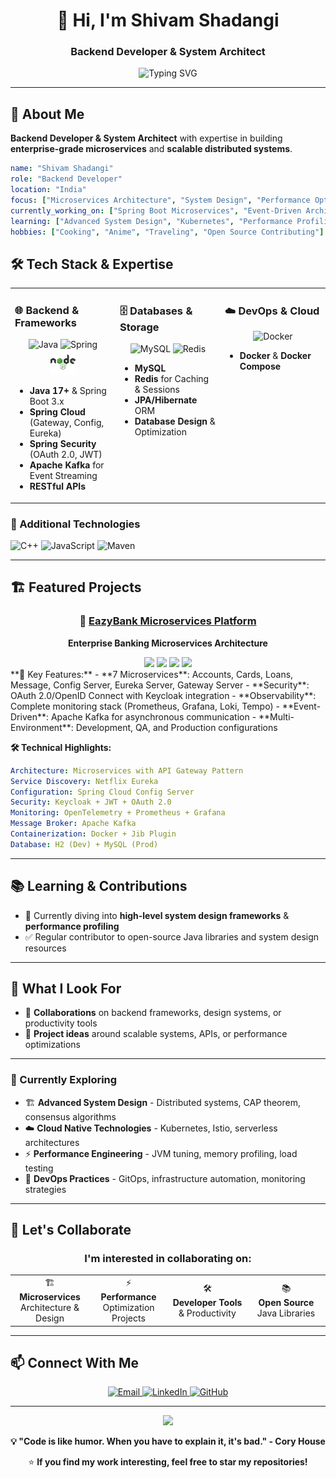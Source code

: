 <div align="center">

# 👋 Hi, I'm Shivam Shadangi
### Backend Developer & System Architect

<img src="https://readme-typing-svg.herokuapp.com?font=Fira+Code&size=24&pause=1000&color=667EEA&center=true&vCenter=true&width=600&lines=Building+Scalable+Microservices;Spring+Boot+%7C+Java+%7C+System+Design;Passionate+about+Clean+Architecture;Open+Source+Contributor" alt="Typing SVG" />


</div>

---

## 🚀 About Me

**Backend Developer & System Architect** with expertise in building **enterprise-grade microservices** and **scalable distributed systems**.

```yaml
name: "Shivam Shadangi"
role: "Backend Developer"
location: "India"
focus: ["Microservices Architecture", "System Design", "Performance Optimization"]
currently_working_on: ["Spring Boot Microservices", "Event-Driven Architecture", "Cloud-Native Applications"]
learning: ["Advanced System Design", "Kubernetes", "Performance Profiling"]
hobbies: ["Cooking", "Anime", "Traveling", "Open Source Contributing"]
```

## 🛠️ Tech Stack & Expertise

<table>
<tr>
<td valign="top" width="33%">

### 🌐 Backend & Frameworks
<div align="center">
<img src="https://cdn.jsdelivr.net/gh/devicons/devicon/icons/java/java-original.svg" alt="Java" width="40" height="40"/>
<img src="https://cdn.jsdelivr.net/gh/devicons/devicon/icons/spring/spring-original.svg" alt="Spring" width="40" height="40"/>
<img src="https://raw.githubusercontent.com/devicons/devicon/master/icons/nodejs/nodejs-original-wordmark.svg" alt="Node.js" width="40" height="40"/>
</div>

- **Java 17+** & Spring Boot 3.x
- **Spring Cloud** (Gateway, Config, Eureka)
- **Spring Security** (OAuth 2.0, JWT)
- **Apache Kafka** for Event Streaming
- **RESTful APIs**

</td>
<td valign="top" width="33%">

### 🗄️ Databases & Storage
<div align="center">
<img src="https://cdn.jsdelivr.net/gh/devicons/devicon/icons/mysql/mysql-original.svg" alt="MySQL" width="40" height="40"/>
<img src="https://cdn.jsdelivr.net/gh/devicons/devicon/icons/redis/redis-original.svg" alt="Redis" width="40" height="40"/>
</div>

- **MySQL**
- **Redis** for Caching & Sessions
- **JPA/Hibernate** ORM
- **Database Design** & Optimization

</td>
<td valign="top" width="33%">

### ☁️ DevOps & Cloud
<div align="center">
<img src="https://cdn.jsdelivr.net/gh/devicons/devicon/icons/docker/docker-original.svg" alt="Docker" width="40" height="40"/>
</div>

- **Docker** & **Docker Compose**

</td>
</tr>
</table>

### 🔧 Additional Technologies
<p align="left">
  <img src="https://cdn.jsdelivr.net/gh/devicons/devicon/icons/cplusplus/cplusplus-original.svg" alt="C++" width="32"/>
  <img src="https://cdn.jsdelivr.net/gh/devicons/devicon/icons/javascript/javascript-original.svg" alt="JavaScript" width="32"/>
  <img src="https://www.vectorlogo.zone/logos/apache_maven/apache_maven-icon.svg" alt="Maven" width="32"/>
</p>

---
<!--- --- -->
<!---
## 📊 GitHub Stats

<p align="center">
  <img src="https://github-readme-stats.vercel.app/api?username=shivam-shadangi&show_icons=true&theme=radical"/>
  <img src="https://github-readme-streak-stats.herokuapp.com/?user=shivam-shadangi"/>
</p>
-->
<!--- --- -->
## 🏗️ Featured Projects

<div align="center">

### 🏦 [EazyBank Microservices Platform](https://github.com/shadangi54/EazyBank)
**Enterprise Banking Microservices Architecture**

<img src="https://img.shields.io/badge/Spring%20Boot-3.3.0-brightgreen?style=for-the-badge&logo=spring-boot" />
<img src="https://img.shields.io/badge/Spring%20Cloud-2023.0.1-blue?style=for-the-badge&logo=spring" />
<img src="https://img.shields.io/badge/Docker-Enabled-blue?style=for-the-badge&logo=docker" />
<img src="https://img.shields.io/badge/Kafka-Event%20Streaming-orange?style=for-the-badge&logo=apache-kafka" />

</div>
**🎯 Key Features:**
- **7 Microservices**: Accounts, Cards, Loans, Message, Config Server, Eureka Server, Gateway Server
- **Security**: OAuth 2.0/OpenID Connect with Keycloak integration
- **Observability**: Complete monitoring stack (Prometheus, Grafana, Loki, Tempo)
- **Event-Driven**: Apache Kafka for asynchronous communication
- **Multi-Environment**: Development, QA, and Production configurations

**🛠️ Technical Highlights:**
```yaml
Architecture: Microservices with API Gateway Pattern
Service Discovery: Netflix Eureka
Configuration: Spring Cloud Config Server
Security: Keycloak + JWT + OAuth 2.0
Monitoring: OpenTelemetry + Prometheus + Grafana
Message Broker: Apache Kafka
Containerization: Docker + Jib Plugin
Database: H2 (Dev) + MySQL (Prod)
```

---

## 📚 Learning & Contributions

- 🚧 Currently diving into **high-level system design frameworks** & **performance profiling**
- ✅ Regular contributor to open-source Java libraries and system design resources

---

## 🎯 What I Look For

- 🤝 **Collaborations** on backend frameworks, design systems, or productivity tools
- 📘 **Project ideas** around scalable systems, APIs, or performance optimizations

---

### 🎯 Currently Exploring
- 🏗️ **Advanced System Design** - Distributed systems, CAP theorem, consensus algorithms
- ☁️ **Cloud Native Technologies** - Kubernetes, Istio, serverless architectures
- ⚡ **Performance Engineering** - JVM tuning, memory profiling, load testing
- 🔄 **DevOps Practices** - GitOps, infrastructure automation, monitoring strategies

---

## 🤝 Let's Collaborate

<div align="center">

### I'm interested in collaborating on:

<table>
<tr>
<td align="center" width="25%">
🏗️<br/><strong>Microservices</strong><br/>Architecture & Design
</td>
<td align="center" width="25%">
⚡<br/><strong>Performance</strong><br/>Optimization Projects
</td>
<td align="center" width="25%">
🛠️<br/><strong>Developer Tools</strong><br/>& Productivity
</td>
<td align="center" width="25%">
📚<br/><strong>Open Source</strong><br/>Java Libraries
</td>
</tr>
</table>

</div>

---

## 📫 Connect With Me

<div align="center">

<a href="mailto:shadangi54@gmail.com">
<img src="https://img.shields.io/badge/Email-D14836?style=for-the-badge&logo=gmail&logoColor=white" alt="Email"/>
</a>
<a href="https://linkedin.com/in/shivam-shadangi-928631147/">
<img src="https://img.shields.io/badge/LinkedIn-0077B5?style=for-the-badge&logo=linkedin&logoColor=white" alt="LinkedIn"/>
</a>
<a href="https://github.com/shadangi54">
<img src="https://img.shields.io/badge/GitHub-100000?style=for-the-badge&logo=github&logoColor=white" alt="GitHub"/>
</a>

</div>

---

<div align="center">
<img src="https://capsule-render.vercel.app/api?type=waving&color=0:667eea,100:764ba2&height=100&section=footer"/>

**💡 "Code is like humor. When you have to explain it, it's bad." - Cory House**

⭐ **If you find my work interesting, feel free to star my repositories!**

</div>
